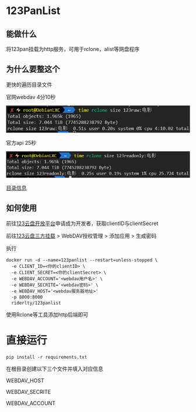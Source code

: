 # 123PanList

## 能做什么

将123pan挂载为http服务，可用于rclone，alist等网盘程序

## 为什么要整这个

更快的遍历目录文件

官网webdav 4分10秒

![alt text](data/4dcc76cc10025e60d88da4ef134a2e81.png)

官方api 25秒

![alt text](data/ccd6234f7b091d6957a574d5160c6b50.png)

[目录信息](data/tree.txt)
## 如何使用

前往[123云盘开放平台](https://www.123pan.com/developer)申请成为开发者，获取clientID与clientSecret

前往[123云盘三方挂载](https://www.123pan.com/thirdPartyMount) > WebDAV授权管理 > 添加应用 > 生成密码

执行
```
docker run -d --name=123panlist --restart=unless-stopped \
  -e CLIENT_ID=<你的clientID> \
  -e CLIENT_SECRET=<你的clientSecret> \
  -e WEBDAV_ACCOUNT='<webdav用户名>' \
  -e WEBDAV_SECRITE='<webdav密码>' \
  -e WEBDAV_HOST='<webdav服务器地址>'
  -p 8000:8000 
  riderlty/123panlist
```
使用Rclone等工具添加http后端即可




# 直接运行
```
pip install -r requirements.txt
```
在根目录创建以下三个文件并填入对应信息

WEBDAV_HOST

WEBDAV_SECRITE

WEBDAV_ACCOUNT

